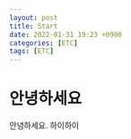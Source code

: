 ```yaml
---
layout: post
title: Start
date: 2022-01-31 19:23 +0900
categories: [ETC]
tags: [ETC]
---
```


# 안녕하세요
안녕하세요.
하이하이
